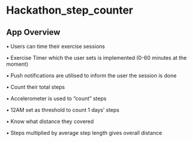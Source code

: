 ﻿# Hackathon_step_counter

## App Overview

• Users can time their exercise sessions 

• Exercise Timer which the user sets is implemented (0-60 minutes at the moment)

• Push notifications are utilised to inform the user the session is done

• Count their total steps

• Accelerometer is used to “count” steps

• 12AM set as threshold to count 1 days’ steps

• Know what distance they covered

• Steps multiplied by average step length gives overall distance
